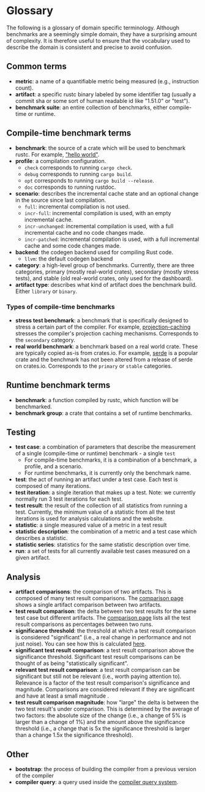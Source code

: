 # Glossary

The following is a glossary of domain specific terminology. Although benchmarks are a seemingly simple domain, they have a surprising amount of complexity. It is therefore useful to ensure that the vocabulary used to describe the domain is consistent and precise to avoid confusion. 

## Common terms

* **metric**: a name of a quantifiable metric being measured (e.g., instruction count).
* **artifact**: a specific rustc binary labeled by some identifier tag (usually a commit sha or some sort of human readable id like "1.51.0" or "test").
* **benchmark suite**: an entire collection of benchmarks, either compile-time or runtime.

## Compile-time benchmark terms

* **benchmark**: the source of a crate which will be used to benchmark rustc. For example, ["hello world"](https://github.com/rust-lang/rustc-perf/tree/master/collector/compile-benchmarks/helloworld).
* **profile**: a compilation configuration.
  - `check` corresponds to running `cargo check`.
  - `debug` corresponds to running `cargo build`.
  - `opt` corresponds to running `cargo build --release`.
  - `doc` corresponds to running rustdoc. 
* **scenario**: describes the incremental cache state and an optional change in the source since last compilation.
  - `full`: incremental compilation is not used.
  - `incr-full`: incremental compilation is used, with an empty incremental cache.
  - `incr-unchanged`: incremental compilation is used, with a full incremental cache and no code changes made.
  - `incr-patched`: incremental compilation is used, with a full incremental cache and some code changes made.
* **backend**: the codegen backend used for compiling Rust code.
  - `llvm`: the default codegen backend
* **category**: a high-level group of benchmarks. Currently, there are three categories, primary (mostly real-world crates), secondary (mostly stress tests), and stable (old real-world crates, only used for the dashboard).
* **artifact type**: describes what kind of artifact does the benchmark build. Either `library` or `binary`.

### Types of compile-time benchmarks

* **stress test benchmark**: a benchmark that is specifically designed to stress a certain part of the compiler. For example, [projection-caching](https://github.com/rust-lang/rustc-perf/tree/master/collector/compile-benchmarks/projection-caching) stresses the compiler's projection caching mechanisms. Corresponds to the `secondary` category.
* **real world benchmark**: a benchmark based on a real world crate. These are typically copied as-is from crates.io. For example, [serde](https://github.com/rust-lang/rustc-perf/tree/master/collector/compile-benchmarks/serde-1.0.136) is a popular crate and the benchmark has not been altered from a release of serde on crates.io. Corresponds to the `primary` or `stable` categories.

## Runtime benchmark terms

* **benchmark**: a function compiled by rustc, which function will be benchmarked.
* **benchmark group**: a crate that contains a set of runtime benchmarks.

## Testing

* **test case**: a combination of parameters that describe the measurement of a single (compile-time or runtime) benchmark - a single `test`
    - For compile-time benchmarks, it is a combination of a benchmark, a profile, and a scenario.
    - For runtime benchmarks, it is currently only the benchmark name.
* **test**: the act of running an artifact under a test case. Each test is composed of many iterations.
* **test iteration**: a single iteration that makes up a test. Note: we currently normally run 3 test iterations for each test. 
* **test result**: the result of the collection of all statistics from running a test. Currently, the minimum value of a statistic from all the test iterations is used for analysis calculations and the website.
* **statistic**: a single measured value of a metric in a test result
* **statistic description**: the combination of a metric and a test case which describes a statistic.
* **statistic series**: statistics for the same statistic description over time.
* **run**: a set of tests for all currently available test cases measured on a given artifact. 

## Analysis

* **artifact comparisons**: the comparison of two artifacts. This is composed of many test result comparisons. The [comparison page](https://perf.rust-lang.org/compare.html) shows a single artifact comparison between two artifacts.
* **test result comparison**: the delta between two test results for the same test case but different artifacts. The [comparison page](https://perf.rust-lang.org/compare.html) lists all the test result comparisons as percentages between two runs.  
* **significance threshold**: the threshold at which a test result comparison is considered "significant" (i.e., a real change in performance and not just noise). You can see how this is calculated [here](https://github.com/rust-lang/rustc-perf/blob/master/docs/comparison-analysis.md#what-makes-a-test-result-significant).
* **significant test result comparison**: a test result comparison above the significance threshold. Significant test result comparisons can be thought of as being "statistically significant".
* **relevant test result comparison**: a test result comparison can be significant but still not be relevant (i.e., worth paying attention to). Relevance is a factor of the test result comparison's significance and magnitude. Comparisons are considered relevant if they are significant and have at least a small magnitude .
* **test result comparison magnitude**: how "large" the delta is between the two test result's under comparison. This is determined by the average of two factors: the absolute size of the change (i.e., a change of 5% is larger than a change of 1%) and the amount above the significance threshold (i.e., a change that is 5x the significance threshold is larger than a change 1.5x the significance threshold).

## Other 

* **bootstrap**: the process of building the compiler from a previous version of the compiler
* **compiler query**: a query used inside the [compiler query system](https://rustc-dev-guide.rust-lang.org/overview.html#queries).

